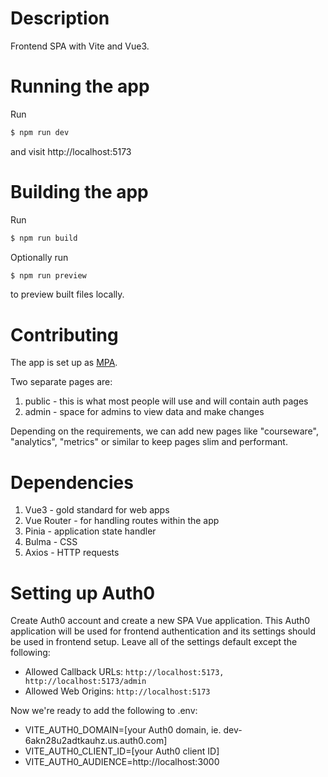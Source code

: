 # Description

Frontend SPA with Vite and Vue3.

# Running the app

Run

```bash
$ npm run dev
```

and visit http://localhost:5173

# Building the app

Run

```bash
$ npm run build
```

Optionally run

```bash
$ npm run preview
```
to preview built files locally.

# Contributing

The app is set up as [MPA](https://vitejs.dev/config/shared-options.html#apptype).

Two separate pages are:
1. public - this is what most people will use and will contain auth pages
2. admin - space for admins to view data and make changes

Depending on the requirements, we can add new pages like "courseware",
"analytics", "metrics" or similar to keep pages slim and performant.

# Dependencies

1. Vue3 - gold standard for web apps
2. Vue Router - for handling routes within the app
3. Pinia - application state handler
4. Bulma - CSS
5. Axios - HTTP requests

# Setting up Auth0

Create Auth0 account and create a new SPA Vue application. This Auth0 application
will be used for frontend authentication and its settings should be used in
frontend setup. Leave all of the settings default except the following:
- Allowed Callback URLs: `http://localhost:5173, http://localhost:5173/admin`
- Allowed Web Origins: `http://localhost:5173`

Now we're ready to add the following to .env:
- VITE_AUTH0_DOMAIN=[your Auth0 domain, ie. dev-6akn28u2adtkauhz.us.auth0.com]
- VITE_AUTH0_CLIENT_ID=[your Auth0 client ID]
- VITE_AUTH0_AUDIENCE=http://localhost:3000
